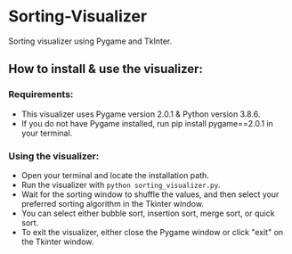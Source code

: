 # Sorting-Visualizer

Sorting visualizer using Pygame and TkInter.

## How to install & use the visualizer:

### Requirements:
- This visualizer uses Pygame version 2.0.1 & Python version 3.8.6.
- If you do not have Pygame installed, run pip install pygame==2.0.1 in your terminal.

### Using the visualizer:
- Open your terminal and locate the installation path.
- Run the visualizer with `python sorting_visualizer.py`.
- Wait for the sorting window to shuffle the values, and then select your preferred sorting algorithm in the Tkinter window.
- You can select either bubble sort, insertion sort, merge sort, or quick sort.
- To exit the visualizer, either close the Pygame window or click "exit" on the Tkinter window.
